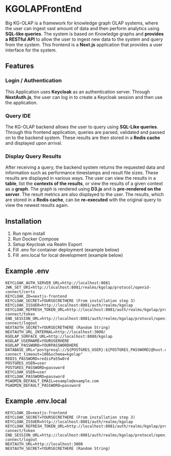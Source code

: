 # KGOLAPFrontEnd
Big KG-OLAP is a framework for knowledge graph OLAP systems, where the user can ingest vast amount of data and then perform analytics using **SQL-like queries**. 
The system is based on Knowledge graphs and **provides a RESTful API** to allow the user to ingest new data to the system and query from the system.
This frontend is a **Next.js** application that provides a user interface for the system.

## Features

### Login / Authentication
This Application uses **Keycloak** as an authentication server. Through **NextAuth.js**, the user can log in to create a Keycloak session and then use the application.

### Query IDE
The KG-OLAP backend allows the user to query using **SQL-Like queries**. Through this frontend application, queries are parsed, validated and passed on to the backend system. These results are then stored in a **Redis cache** and displayed upon arrival.

### Display Query Results
After receiving a query, the backend system returns the requested data and information such as performance timestamps and result file sizes. These results are displayed in various ways.
The user can view the results in a **table**, list the **contexts of the results**, or view the results of a given context as a **graph**. The graph is rendered using **D3.js** and is **pre-rendered on the server**. The result metrics are also displayed to the user.
The results, which are stored in a **Redis cache**, can be **re-executed** with the original query to view the newest results again.

## Installation
 1. Run npm install
 2. Run Docker Compose
 3. Setup Keycloak via Realm Export
 4. Fill .env for container deployment (example below)
 5. Fill .env.local for local development (example below)

## Example .env
```
KEYCLOAK_AUTH_SERVER_URL=http://localhost:8081
JWK_SET_URI=http://localhost:8081/realms/kgolap/protocol/openid-connect/certs
KEYCLOAK_ID=nextjs-frontend
KEYCLOAK_SECRET=YOURSECRETHERE (From installation step 3)
KEYCLOAK_ISSUER=http://localhost:8081/auth/realms/kgolap
KEYCLOAK_REFRESH_TOKEN_URL=http://localhost:8081/auth/realms/kgolap/protocol/openid-connect/token
END_SESSION_URL=http://localhost:8081/auth/realms/kgolap/protocol/openid-connect/logout
NEXTAUTH_SECRET=YOURSECRETHERE (Random String)
NEXTAUTH_URL_INTERNAL=http://localhost:3000/
KGOLAP_SURFACE_URL=http://localhost:8080/kgolap
KGOLAP_USERNAME=YOURUSERHERE
KGOLAP_PASSWORD=YOURPASSWORDHERE
DATABASE_URL="postgresql://${POSTGRES_USER}:${POSTGRES_PASSWORD}@host.docker.internal:5432/kgolap?connect_timeout=100&schema=kgolap"
REDIS_PASSWORD=redisPa55w0rd
POSTGRES_USER=user
POSTGRES_PASSWORD=password
KEYCLOAK_USER=user
KEYCLOAK_PASSWORD=password
PGADMIN_DEFAULT_EMAIL=example@example.com
PGADMIN_DEFAULT_PASSWORD=password
```

## Example .env.local
```
KEYCLOAK_ID=nextjs-frontend
KEYCLOAK_SECRET=YOURSECRETHERE (From installation step 3)
KEYCLOAK_ISSUER=http://localhost:8081/auth/realms/kgolap
KEYCLOAK_REFRESH_TOKEN_URL=http://localhost:8081/auth/realms/kgolap/protocol/openid-connect/token
END_SESSION_URL=http://localhost:8081/auth/realms/kgolap/protocol/openid-connect/logout
NEXTAUTH_URL=http://localhost:3000
NEXTAUTH_SECRET=YOURSECRETHERE (Random String)
```

